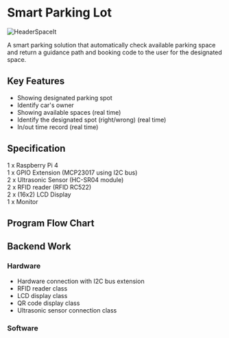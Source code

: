 # Smart Parking Lot
![HeaderSpaceIt](https://user-images.githubusercontent.com/56721954/230046019-0ab0f713-a5ff-4f26-965a-71f06fece0cc.png)

A smart parking solution that automatically check available parking space and return a guidance path and booking code to the user for the designated space.

## Key Features
+ Showing designated parking spot
+ Identify car's owner
+ Showing available spaces (real time)
+ Identify the designated spot (right/wrong) (real time)
+ In/out time record (real time)

## Specification

1 x Raspberry Pi 4\
1 x GPIO Extension (MCP23017 using I2C bus)\
2 x Ultrasonic Sensor (HC-SR04 module)\
2 x RFID reader (RFID RC522)\
2 x (16x2) LCD Display\
1 x Monitor

## Program Flow Chart

## Backend Work

### Hardware
+ Hardware connection with I2C bus extension
+ RFID reader class
+ LCD display class
+ QR code display class
+ Ultrasonic sensor connection class

### Software
